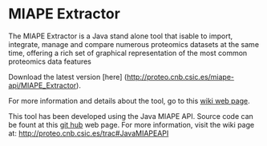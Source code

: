 # MIAPE Extractor
The MIAPE Extractor is a Java stand alone tool that isable to import, integrate, manage and compare numerous proteomics datasets at the same time, offering a rich set of graphical representation of the most common proteomics data features

Download the latest version [here] (http://proteo.cnb.csic.es/miape-api/MIAPE_Extractor).

For more information and details about the tool, go to this [wiki web page](http://proteo.cnb.csic.es/trac#MIAPEExtractorTool).

This tool has been developed using the Java MIAPE API. Source code can be fount at this [git hub](https://github.com/smdb21/java-miape-api) web page. For more information, visit the wiki page at: http://proteo.cnb.csic.es/trac#JavaMIAPEAPI
